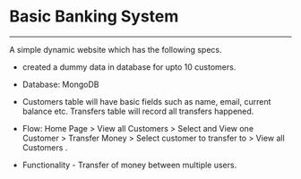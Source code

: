 # Basic Banking System
----------------------------------------------------------------------

A simple dynamic website which has the following specs.

- created a dummy data in database for upto 10 customers. 

- Database: MongoDB

- Customers table will have basic fields such as name, email, current balance etc. Transfers table will record all transfers happened.

- Flow: Home Page > View all Customers > Select and View one Customer > Transfer Money > Select customer to transfer to > View all Customers .

- Functionality - Transfer of money between multiple users. 




